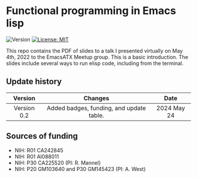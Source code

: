 # Functional programming in Emacs lisp

![Version](https://img.shields.io/static/v1?label=EmacsATX4May2022&message=0.2&color=brightcolor)
[![License: MIT](https://img.shields.io/badge/License-MIT-blue.svg)](https://opensource.org/licenses/MIT)


This repo contains the PDF of slides to a talk I presented virtually on May 4th, 2022 to the EmacsATX Meetup group. This is a basic introduction. The slides include several ways to run elisp code, including from the terminal.


## Update history

|Version      | Changes                                                                                                                                                                         | Date                 |
|:-----------:|:------------------------------------------------------------------------------------------------------------------------------------------:|:--------------------:|
| Version 0.2 |   Added badges, funding, and update table.                                                                                                                  | 2024 May 24         |
## Sources of funding

- NIH: R01 CA242845
- NIH: R01 AI088011
- NIH: P30 CA225520 (PI: R. Mannel)
- NIH: P20 GM103640 and P30 GM145423 (PI: A. West)
